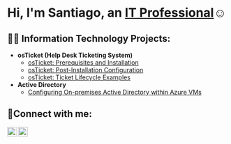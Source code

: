 <h1>Hi, I'm Santiago, an <a href="https://www.linkedin.com/in/santiago-ledesma-20954725a/">IT Professional</a>☺</h1>

<h2>👨‍💻 Information Technology Projects:</h2>

- <b>osTicket (Help Desk Ticketing System)</b>
  - [osTicket: Prerequisites and Installation](https://github.com/santidontsurf/osticket-prereqs)
  - [osTicket: Post-Installation Configuration](https://github.com/santidontsurf/post-install-config)
  - [osTicket: Ticket Lifecycle Examples](https://github.com/santidontsurf/ticket-lifecycle)
- <b>Active Directory</b>
  - [Configuring On-premises Active Directory within Azure VMs](https://github.com/santidontsurf/configure-ad)



<h2>🤳Connect with me:</h2>

[<img align="left" alt="Santiago | LinkedIn" width="22px" src="https://cdn.jsdelivr.net/npm/simple-icons@v3/icons/linkedin.svg" />][linkedin]
[<img align="left" alt="Santiago | Instagram" width="22px" src="https://cdn.jsdelivr.net/npm/simple-icons@v3/icons/instagram.svg" />][instagram]

[instagram]: https://www.instagram.com/santidontsurf/
[linkedin]: https://www.linkedin.com/in/santiago-ledesma-20954725a/
